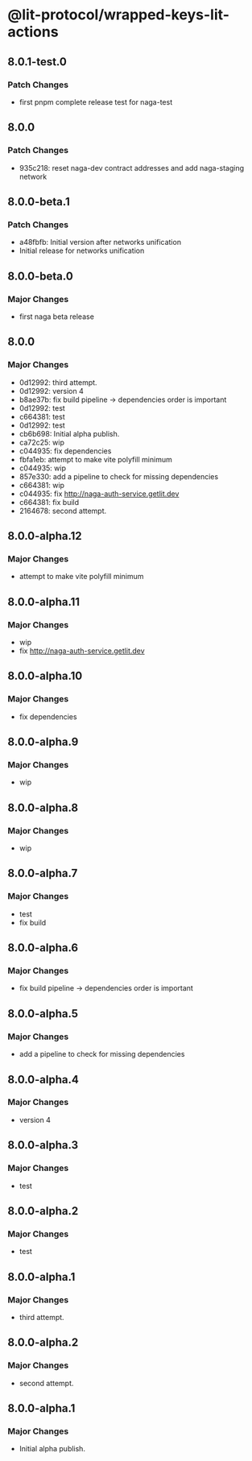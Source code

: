 # @lit-protocol/wrapped-keys-lit-actions

## 8.0.1-test.0

### Patch Changes

- first pnpm complete release test for naga-test

## 8.0.0

### Patch Changes

- 935c218: reset naga-dev contract addresses and add naga-staging network

## 8.0.0-beta.1

### Patch Changes

- a48fbfb: Initial version after networks unification
- Initial release for networks unification

## 8.0.0-beta.0

### Major Changes

- first naga beta release

## 8.0.0

### Major Changes

- 0d12992: third attempt.
- 0d12992: version 4
- b8ae37b: fix build pipeline -> dependencies order is important
- 0d12992: test
- c664381: test
- 0d12992: test
- cb6b698: Initial alpha publish.
- ca72c25: wip
- c044935: fix dependencies
- fbfa1eb: attempt to make vite polyfill minimum
- c044935: wip
- 857e330: add a pipeline to check for missing dependencies
- c664381: wip
- c044935: fix http://naga-auth-service.getlit.dev
- c664381: fix build
- 2164678: second attempt.

## 8.0.0-alpha.12

### Major Changes

- attempt to make vite polyfill minimum

## 8.0.0-alpha.11

### Major Changes

- wip
- fix http://naga-auth-service.getlit.dev

## 8.0.0-alpha.10

### Major Changes

- fix dependencies

## 8.0.0-alpha.9

### Major Changes

- wip

## 8.0.0-alpha.8

### Major Changes

- wip

## 8.0.0-alpha.7

### Major Changes

- test
- fix build

## 8.0.0-alpha.6

### Major Changes

- fix build pipeline -> dependencies order is important

## 8.0.0-alpha.5

### Major Changes

- add a pipeline to check for missing dependencies

## 8.0.0-alpha.4

### Major Changes

- version 4

## 8.0.0-alpha.3

### Major Changes

- test

## 8.0.0-alpha.2

### Major Changes

- test

## 8.0.0-alpha.1

### Major Changes

- third attempt.

## 8.0.0-alpha.2

### Major Changes

- second attempt.

## 8.0.0-alpha.1

### Major Changes

- Initial alpha publish.
